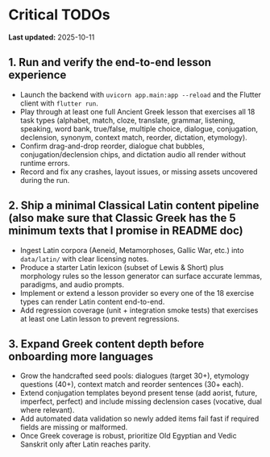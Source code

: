 # Critical TODOs

**Last updated:** 2025-10-11

## 1. Run and verify the end-to-end lesson experience
- Launch the backend with `uvicorn app.main:app --reload` and the Flutter client with `flutter run`.
- Play through at least one full Ancient Greek lesson that exercises all 18 task types (alphabet, match, cloze, translate, grammar, listening, speaking, word bank, true/false, multiple choice, dialogue, conjugation, declension, synonym, context match, reorder, dictation, etymology).
- Confirm drag-and-drop reorder, dialogue chat bubbles, conjugation/declension chips, and dictation audio all render without runtime errors.
- Record and fix any crashes, layout issues, or missing assets uncovered during the run.

## 2. Ship a minimal Classical Latin content pipeline (also make sure that Classic Greek has the 5 minimum texts that I promise in README doc)
- Ingest Latin corpora (Aeneid, Metamorphoses, Gallic War, etc.) into `data/latin/` with clear licensing notes.
- Produce a starter Latin lexicon (subset of Lewis & Short) plus morphology rules so the lesson generator can surface accurate lemmas, paradigms, and audio prompts.
- Implement or extend a lesson provider so every one of the 18 exercise types can render Latin content end-to-end.
- Add regression coverage (unit + integration smoke tests) that exercises at least one Latin lesson to prevent regressions.

## 3. Expand Greek content depth before onboarding more languages
- Grow the handcrafted seed pools: dialogues (target 30+), etymology questions (40+), context match and reorder sentences (30+ each).
- Extend conjugation templates beyond present tense (add aorist, future, imperfect, perfect) and include missing declension cases (vocative, dual where relevant).
- Add automated data validation so newly added items fail fast if required fields are missing or malformed.
- Once Greek coverage is robust, prioritize Old Egyptian and Vedic Sanskrit only after Latin reaches parity.
